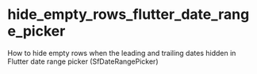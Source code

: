 # hide_empty_rows_flutter_date_range_picker
How to hide empty rows when the leading and trailing dates hidden in Flutter date range picker (SfDateRangePicker)

